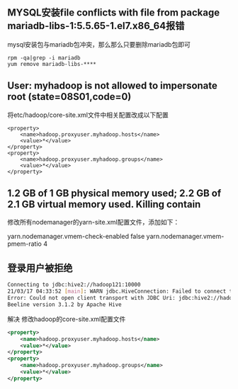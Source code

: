 ## MYSQL安装file conflicts with file from package mariadb-libs-1:5.5.65-1.el7.x86_64报错

mysql安装包与mariadb包冲突，那么那么只要删除mariadb包即可

```
rpm -qa|grep -i mariadb
yum remove mariadb-libs-****
```

## User: myhadoop is not allowed to impersonate root (state=08S01,code=0)

将etc/hadoop/core-site.xml文件中相关配置改成以下配置

```
<property>
    <name>hadoop.proxyuser.myhadoop.hosts</name>
    <value>*</value>
</property>
<property>
    <name>hadoop.proxyuser.myhadoop.groups</name>
    <value>*</value>
</property>
```



## 1.2 GB of 1 GB physical memory used; 2.2 GB of 2.1 GB virtual memory used. Killing contain





修改所有nodemanager的yarn-site.xml配置文件，添加如下：

yarn.nodemanager.vmem-check-enabled
false
yarn.nodemanager.vmem-pmem-ratio
4



## 登录用户被拒绝

```sh
Connecting to jdbc:hive2://hadoop121:10000
21/03/17 04:33:52 [main]: WARN jdbc.HiveConnection: Failed to connect to hadoop121:10000
Error: Could not open client transport with JDBC Uri: jdbc:hive2://hadoop121:10000: Failed to open new session: java.lang.RuntimeException: org.apache.hadoop.ipc.RemoteException(org.apache.hadoop.security.authorize.AuthorizationException): User: myhadoop is not allowed to impersonate myhadoop (state=08S01,code=0)
Beeline version 3.1.2 by Apache Hive

```

解决 修改hadoop的core-site.xml配置文件

```xml
<property>
    <name>hadoop.proxyuser.myhadoop.hosts</name>
    <value>*</value>
</property>
<property>
    <name>hadoop.proxyuser.myhadoop.groups</name>
    <value>*</value>
</property>

```

